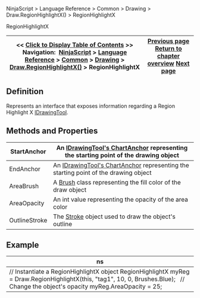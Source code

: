 ﻿
NinjaScript \> Language Reference \> Common \> Drawing \> Draw.RegionHighlightX() \> RegionHighlightX

RegionHighlightX

| \<\< [Click to Display Table of Contents](regionhighlightx.md) \>\> **Navigation:**     [NinjaScript](ninjascript.md) \> [Language Reference](language_reference_wip.md) \> [Common](common.md) \> [Drawing](drawing.md) \> [Draw.RegionHighlightX()](draw_regionhighlightx.md) \> RegionHighlightX | [Previous page](draw_regionhighlightx.md) [Return to chapter overview](draw_regionhighlightx.md) [Next page](draw_regionhighlighty.md) |
| --- | --- |
## Definition
Represents an interface that exposes information regarding a Region Highlight X [IDrawingTool](idrawingtool.md).
 
## Methods and Properties

| StartAnchor | An [IDrawingTool's ChartAnchor](idrawingtool.htm#chartanchor) representing the starting point of the drawing object |
| --- | --- |
| EndAnchor | An [IDrawingTool's ChartAnchor](idrawingtool.htm#chartanchor) representing the starting point of the drawing object |
| AreaBrush | A [Brush](http://msdn.microsoft.com/en-us/library/system.windows.media.brush(v=vs.110).aspx) class representing the fill color of the draw object |
| AreaOpacity | An int value representing the opacity of the area color |
| OutlineStroke | The [Stroke](stroke_class.md) object used to draw the object's outline |
## 
## 
## Example

| ns |
| --- |
| // Instantiate a RegionHighlightX object RegionHighlightX myReg \= Draw.RegionHighlightX(this, "tag1", 10, 0, Brushes.Blue);   // Change the object's opacity myReg.AreaOpacity \= 25; |
